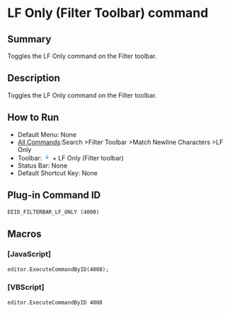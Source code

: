 # LF Only (Filter Toolbar) command

## Summary

Toggles the LF Only command on the Filter toolbar.

## Description

Toggles the LF Only command on the Filter toolbar.

## How to Run

- Default Menu: None
- [All Commands](../tools/all_commands):Search
\>Filter Toolbar \>Match Newline Characters \>LF Only
- Toolbar: ![](../../images/match_newline_characters.png) \+ LF Only (Filter toolbar)
- Status Bar: None
- Default Shortcut Key: None

## Plug-in Command ID

```
EEID_FILTERBAR_LF_ONLY (4008)
```

## Macros

### \[JavaScript\]

```
editor.ExecuteCommandByID(4008);
```

### \[VBScript\]

```
editor.ExecuteCommandByID 4008
```
